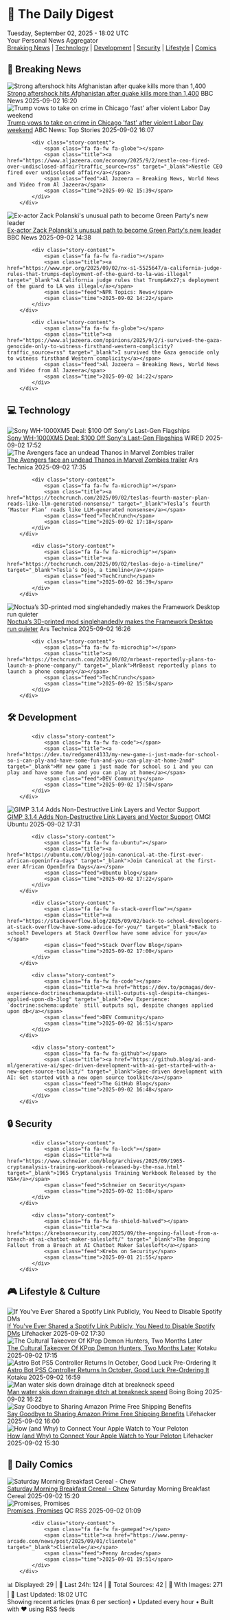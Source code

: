 <!-- Processing 54 RSS feeds at 2025-09-02 18:02:08 UTC -->
<!-- Processing: Saturday Morning Breakfast Cereal -->
<!-- Processing: Poorly Drawn Lines -->
<!-- Processing: Cyanide & Happiness -->
<!-- Processing: Questionable Content -->
<!-- Processing: Girl Genius -->
<!-- Processing: CNN Breaking News -->
<!-- Processing: BBC World News -->
<!-- Processing: Reuters Top News -->
<!-- Processing: Associated Press Breaking -->
<!-- Processing: ABC News Breaking -->
<!-- Processing: Guardian World News -->
<!-- Processing: Sky News World -->
<!-- Processing: TechCrunch -->
<!-- Processing: Ars Technica -->
<!-- Processing: WIRED -->
<!-- Processing: Slashdot -->
<!-- Processing: Dev.to -->
<!-- Processing: StackOverflow Blog -->
<!-- Processing: It's FOSS -->
<!-- Processing: OMG! Ubuntu -->
<!-- Processing: Linux.com -->
<!-- Processing: Ubuntu Blog -->
<!-- Processing: GitHub Blog -->
<!-- Processing: InfoQ -->
<!-- Processing: Martin Fowler -->
<!-- Processing: Lifehacker -->
<!-- Processing: Kotaku -->
<!-- Processing: Krebs on Security -->
<!-- Processing: Schneier on Security -->
<!-- Generated 12 new posts out of 29 feeds processed -->
<div class="newspaper-header">
    <h1 class="newspaper-title">📰 The Daily Digest</h1>
    <div class="newspaper-date">Tuesday, September 02, 2025 - 18:02 UTC</div>
    <div class="newspaper-subtitle">Your Personal News Aggregator</div>
</div>

<div class="newspaper-nav">
    <a href="#breaking">Breaking News</a> |
    <a href="#tech">Technology</a> |
    <a href="#dev">Development</a> |
    <a href="#security">Security</a> |
    <a href="#lifestyle">Lifestyle</a> |
    <a href="#webcomics">Comics</a>
</div>

<div class="news-section breaking-news" id="breaking">
<h2 class="section-header">🚨 Breaking News</h2>
<div class="stories-container">
<div class="story">
            <img src="https://ichef.bbci.co.uk/ace/standard/240/cpsprodpb/5ac2/live/4fb58e20-8813-11f0-84c8-99de564f0440.jpg" alt="Strong aftershock hits Afghanistan after quake kills more than 1,400" class="story-image" loading="lazy" onerror="this.style.display='none'">
            <div class="story-content">
                <span class="fa fa-fw fa-earth-americas"></span>
                <span class="title"><a href="https://www.bbc.com/news/articles/cpqvqeg3nz5o?at_medium=RSS&at_campaign=rss" target="_blank">Strong aftershock hits Afghanistan after quake kills more than 1,400</a></span>
                <span class="feed">BBC News</span>
                <span class="time">2025-09-02 16:20</span>
            </div>
        </div>
<div class="story">
            <img src="https://s.abcnews.com/images/Politics/donald-trump-03-gty-jef-250902_1756815850870_hpMain_4x3t_384.jpg" alt="Trump vows to take on crime in Chicago &#x27;fast&#x27; after violent Labor Day weekend" class="story-image" loading="lazy" onerror="this.style.display='none'">
            <div class="story-content">
                <span class="fa fa-fw fa-tv"></span>
                <span class="title"><a href="https://abcnews.go.com/Politics/trump-vows-crime-chicago-fast-after-violent-labor/story?id=125181053" target="_blank">Trump vows to take on crime in Chicago &#x27;fast&#x27; after violent Labor Day weekend</a></span>
                <span class="feed">ABC News: Top Stories</span>
                <span class="time">2025-09-02 16:07</span>
            </div>
        </div>
<div class="story">
            
            <div class="story-content">
                <span class="fa fa-fw fa-globe"></span>
                <span class="title"><a href="https://www.aljazeera.com/economy/2025/9/2/nestle-ceo-fired-over-undisclosed-affair?traffic_source=rss" target="_blank">Nestle CEO fired over undisclosed affair</a></span>
                <span class="feed">Al Jazeera – Breaking News, World News and Video from Al Jazeera</span>
                <span class="time">2025-09-02 15:39</span>
            </div>
        </div>
<div class="story">
            <img src="https://ichef.bbci.co.uk/ace/standard/240/cpsprodpb/ddc0/live/5592b800-8808-11f0-9cf6-cbf3e73ce2b9.jpg" alt="Ex-actor Zack Polanski&#x27;s unusual path to become Green Party&#x27;s new leader" class="story-image" loading="lazy" onerror="this.style.display='none'">
            <div class="story-content">
                <span class="fa fa-fw fa-flag"></span>
                <span class="title"><a href="https://www.bbc.com/news/articles/clyrev00lwno?at_medium=RSS&at_campaign=rss" target="_blank">Ex-actor Zack Polanski&#x27;s unusual path to become Green Party&#x27;s new leader</a></span>
                <span class="feed">BBC News</span>
                <span class="time">2025-09-02 14:38</span>
            </div>
        </div>
<div class="story">
            
            <div class="story-content">
                <span class="fa fa-fw fa-radio"></span>
                <span class="title"><a href="https://www.npr.org/2025/09/02/nx-s1-5525647/a-california-judge-rules-that-trumps-deployment-of-the-guard-to-la-was-illegal" target="_blank">A California judge rules that Trump&#x27;s deployment of the guard to LA was illegal</a></span>
                <span class="feed">NPR Topics: News</span>
                <span class="time">2025-09-02 14:22</span>
            </div>
        </div>
<div class="story">
            
            <div class="story-content">
                <span class="fa fa-fw fa-globe"></span>
                <span class="title"><a href="https://www.aljazeera.com/opinions/2025/9/2/i-survived-the-gaza-genocide-only-to-witness-firsthand-western-complicity?traffic_source=rss" target="_blank">I survived the Gaza genocide only to witness firsthand Western complicity</a></span>
                <span class="feed">Al Jazeera – Breaking News, World News and Video from Al Jazeera</span>
                <span class="time">2025-09-02 14:22</span>
            </div>
        </div>
</div>
</div>
<div class="news-section tech-news" id="tech">
<h2 class="section-header">💻 Technology</h2>
<div class="stories-container">
<div class="story">
            <img src="https://media.wired.com/photos/68b72b7afaef204de0fe1242/master/pass/Sony's%20Previous%20Flagship%20Headphones%20Are%20$100%20Off%20and%20Still%20Amazing.png" alt="Sony WH-1000XM5 Deal: $100 Off Sony&#x27;s Last-Gen Flagships" class="story-image" loading="lazy" onerror="this.style.display='none'">
            <div class="story-content">
                <span class="fa fa-fw fa-bolt"></span>
                <span class="title"><a href="https://www.wired.com/story/sony-wh-1000xm5-deal/" target="_blank">Sony WH-1000XM5 Deal: $100 Off Sony&#x27;s Last-Gen Flagships</a></span>
                <span class="feed">WIRED</span>
                <span class="time">2025-09-02 17:52</span>
            </div>
        </div>
<div class="story">
            <img src="https://cdn.arstechnica.net/wp-content/uploads/2025/09/zombie1-500x500.jpg" alt="The Avengers face an undead Thanos in Marvel Zombies trailer" class="story-image" loading="lazy" onerror="this.style.display='none'">
            <div class="story-content">
                <span class="fa fa-fw fa-cog"></span>
                <span class="title"><a href="https://arstechnica.com/culture/2025/09/the-avengers-face-an-undead-thanos-in-marvel-zombies-trailer/" target="_blank">The Avengers face an undead Thanos in Marvel Zombies trailer</a></span>
                <span class="feed">Ars Technica</span>
                <span class="time">2025-09-02 17:35</span>
            </div>
        </div>
<div class="story">
            
            <div class="story-content">
                <span class="fa fa-fw fa-microchip"></span>
                <span class="title"><a href="https://techcrunch.com/2025/09/02/teslas-fourth-master-plan-reads-like-llm-generated-nonsense/" target="_blank">Tesla’s fourth ‘Master Plan’ reads like LLM-generated nonsense</a></span>
                <span class="feed">TechCrunch</span>
                <span class="time">2025-09-02 17:18</span>
            </div>
        </div>
<div class="story">
            
            <div class="story-content">
                <span class="fa fa-fw fa-microchip"></span>
                <span class="title"><a href="https://techcrunch.com/2025/09/02/teslas-dojo-a-timeline/" target="_blank">Tesla’s Dojo, a timeline</a></span>
                <span class="feed">TechCrunch</span>
                <span class="time">2025-09-02 16:39</span>
            </div>
        </div>
<div class="story">
            <img src="https://cdn.arstechnica.net/wp-content/uploads/2025/09/framework_desktop_noctua_3D_print_intake_fan_grill_installation-500x500.jpg" alt="Noctua’s 3D-printed mod singlehandedly makes the Framework Desktop run quieter" class="story-image" loading="lazy" onerror="this.style.display='none'">
            <div class="story-content">
                <span class="fa fa-fw fa-cog"></span>
                <span class="title"><a href="https://arstechnica.com/gadgets/2025/09/noctuas-3d-printed-mod-singlehandedly-makes-the-framework-desktop-run-quieter/" target="_blank">Noctua’s 3D-printed mod singlehandedly makes the Framework Desktop run quieter</a></span>
                <span class="feed">Ars Technica</span>
                <span class="time">2025-09-02 16:26</span>
            </div>
        </div>
<div class="story">
            
            <div class="story-content">
                <span class="fa fa-fw fa-microchip"></span>
                <span class="title"><a href="https://techcrunch.com/2025/09/02/mrbeast-reportedly-plans-to-launch-a-phone-company/" target="_blank">MrBeast reportedly plans to launch a phone company</a></span>
                <span class="feed">TechCrunch</span>
                <span class="time">2025-09-02 15:58</span>
            </div>
        </div>
</div>
</div>
<div class="news-section dev-news" id="dev">
<h2 class="section-header">🛠️ Development</h2>
<div class="stories-container">
<div class="story">
            
            <div class="story-content">
                <span class="fa fa-fw fa-code"></span>
                <span class="title"><a href="https://dev.to/redgamer4133/my-new-game-i-just-made-for-school-so-i-can-ply-and-have-some-fun-and-you-can-play-at-home-2nmd" target="_blank">MY new game i just made for school so i and you can play and have some fun and you can play at home</a></span>
                <span class="feed">DEV Community</span>
                <span class="time">2025-09-02 17:50</span>
            </div>
        </div>
<div class="story">
            <img src="https://i0.wp.com/www.omgubuntu.co.uk/wp-content/uploads/2025/09/gimp-3.2-1.jpg?resize=406%2C232&amp;ssl=1" alt="GIMP 3.1.4 Adds Non-Destructive Link Layers and Vector Support" class="story-image" loading="lazy" onerror="this.style.display='none'">
            <div class="story-content">
                <span class="fa fa-fw fa-ubuntu"></span>
                <span class="title"><a href="https://www.omgubuntu.co.uk/2025/09/gimp-adds-link-layers-photoshop-smart-objects" target="_blank">GIMP 3.1.4 Adds Non-Destructive Link Layers and Vector Support</a></span>
                <span class="feed">OMG! Ubuntu</span>
                <span class="time">2025-09-02 17:31</span>
            </div>
        </div>
<div class="story">
            
            <div class="story-content">
                <span class="fa fa-fw fa-ubuntu"></span>
                <span class="title"><a href="https://ubuntu.com//blog/join-canonical-at-the-first-ever-african-openinfra-days" target="_blank">Join Canonical at the first-ever African OpenInfra Days</a></span>
                <span class="feed">Ubuntu blog</span>
                <span class="time">2025-09-02 17:22</span>
            </div>
        </div>
<div class="story">
            
            <div class="story-content">
                <span class="fa fa-fw fa-stack-overflow"></span>
                <span class="title"><a href="https://stackoverflow.blog/2025/09/02/back-to-school-developers-at-stack-overflow-have-some-advice-for-you/" target="_blank">Back to school? Developers at Stack Overflow have some advice for you</a></span>
                <span class="feed">Stack Overflow Blog</span>
                <span class="time">2025-09-02 17:00</span>
            </div>
        </div>
<div class="story">
            
            <div class="story-content">
                <span class="fa fa-fw fa-code"></span>
                <span class="title"><a href="https://dev.to/pcmagas/dev-experience-doctrineschemaupdate-still-outputs-sql-despite-changes-applied-upon-db-3log" target="_blank">Dev Experience: `doctrine:schema:update` still outputs sql, despite changes applied upon db</a></span>
                <span class="feed">DEV Community</span>
                <span class="time">2025-09-02 16:51</span>
            </div>
        </div>
<div class="story">
            
            <div class="story-content">
                <span class="fa fa-fw fa-github"></span>
                <span class="title"><a href="https://github.blog/ai-and-ml/generative-ai/spec-driven-development-with-ai-get-started-with-a-new-open-source-toolkit/" target="_blank">Spec-driven development with AI: Get started with a new open source toolkit</a></span>
                <span class="feed">The GitHub Blog</span>
                <span class="time">2025-09-02 16:48</span>
            </div>
        </div>
</div>
</div>
<div class="news-section security-news" id="security">
<h2 class="section-header">🔒 Security</h2>
<div class="stories-container">
<div class="story">
            
            <div class="story-content">
                <span class="fa fa-fw fa-lock"></span>
                <span class="title"><a href="https://www.schneier.com/blog/archives/2025/09/1965-cryptanalysis-training-workbook-released-by-the-nsa.html" target="_blank">1965 Cryptanalysis Training Workbook Released by the NSA</a></span>
                <span class="feed">Schneier on Security</span>
                <span class="time">2025-09-02 11:08</span>
            </div>
        </div>
<div class="story">
            
            <div class="story-content">
                <span class="fa fa-fw fa-shield-halved"></span>
                <span class="title"><a href="https://krebsonsecurity.com/2025/09/the-ongoing-fallout-from-a-breach-at-ai-chatbot-maker-salesloft/" target="_blank">The Ongoing Fallout from a Breach at AI Chatbot Maker Salesloft</a></span>
                <span class="feed">Krebs on Security</span>
                <span class="time">2025-09-01 21:55</span>
            </div>
        </div>
</div>
</div>
<div class="news-section lifestyle-news" id="lifestyle">
<h2 class="section-header">🎮 Lifestyle & Culture</h2>
<div class="stories-container">
<div class="story">
            <img src="https://lifehacker.com/imagery/articles/01K45J3BAHKWD7DXTQE7Y4AHY0/hero-image.png" alt="If You&#x27;ve Ever Shared a Spotify Link Publicly, You Need to Disable Spotify DMs" class="story-image" loading="lazy" onerror="this.style.display='none'">
            <div class="story-content">
                <span class="fa fa-fw fa-life-ring"></span>
                <span class="title"><a href="https://lifehacker.com/tech/if-you-ever-shared-spotify-link-publicly-disable-spotify-dms?utm_medium=RSS" target="_blank">If You&#x27;ve Ever Shared a Spotify Link Publicly, You Need to Disable Spotify DMs</a></span>
                <span class="feed">Lifehacker</span>
                <span class="time">2025-09-02 17:30</span>
            </div>
        </div>
<div class="story">
            <img src="https://kotaku.com/app/uploads/2025/09/KpopDemonHunters_ProRes422HQ_SDR_2ch_20250424.00_31_19_12-1.jpg" alt="The Cultural Takeover Of KPop Demon Hunters, Two Months Later" class="story-image" loading="lazy" onerror="this.style.display='none'">
            <div class="story-content">
                <span class="fa fa-fw fa-gamepad"></span>
                <span class="title"><a href="https://kotaku.com/kpop-demon-hunters-streaming-box-office-numbers-netflix-2000622381" target="_blank">The Cultural Takeover Of KPop Demon Hunters, Two Months Later</a></span>
                <span class="feed">Kotaku</span>
                <span class="time">2025-09-02 17:15</span>
            </div>
        </div>
<div class="story">
            <img src="https://kotaku.com/app/uploads/2025/09/ast.jpg" alt="Astro Bot PS5 Controller Returns In October, Good Luck Pre-Ordering It" class="story-image" loading="lazy" onerror="this.style.display='none'">
            <div class="story-content">
                <span class="fa fa-fw fa-gamepad"></span>
                <span class="title"><a href="https://kotaku.com/astro-bot-ps5-controller-returns-in-october-good-luck-pre-ordering-it-2000622375" target="_blank">Astro Bot PS5 Controller Returns In October, Good Luck Pre-Ordering It</a></span>
                <span class="feed">Kotaku</span>
                <span class="time">2025-09-02 16:59</span>
            </div>
        </div>
<div class="story">
            <img src="https://i0.wp.com/boingboing.net/wp-content/uploads/2025/09/ditch.jpg?fit=1200%2C977&amp;quality=60&amp;ssl=1" alt="Man water skis down drainage ditch at breakneck speed" class="story-image" loading="lazy" onerror="this.style.display='none'">
            <div class="story-content">
                <span class="fa fa-fw fa-arrow-right"></span>
                <span class="title"><a href="https://boingboing.net/2025/09/02/man-water-skis-down-drainage-ditch-at-breakneck-speed.html" target="_blank">Man water skis down drainage ditch at breakneck speed</a></span>
                <span class="feed">Boing Boing</span>
                <span class="time">2025-09-02 16:22</span>
            </div>
        </div>
<div class="story">
            <img src="https://lifehacker.com/imagery/articles/01K45G3BT55PPPC1CQ2G8GYQD6/hero-image.jpg" alt="Say Goodbye to Sharing Amazon Prime Free Shipping Benefits" class="story-image" loading="lazy" onerror="this.style.display='none'">
            <div class="story-content">
                <span class="fa fa-fw fa-life-ring"></span>
                <span class="title"><a href="https://lifehacker.com/tech/amazon-is-ending-the-prime-invitee-program?utm_medium=RSS" target="_blank">Say Goodbye to Sharing Amazon Prime Free Shipping Benefits</a></span>
                <span class="feed">Lifehacker</span>
                <span class="time">2025-09-02 16:00</span>
            </div>
        </div>
<div class="story">
            <img src="https://lifehacker.com/imagery/articles/01JV5KK4PTXAY5HR61DWXAMSMX/hero-image.png" alt="How (and Why) to Connect Your Apple Watch to Your Peloton" class="story-image" loading="lazy" onerror="this.style.display='none'">
            <div class="story-content">
                <span class="fa fa-fw fa-life-ring"></span>
                <span class="title"><a href="https://lifehacker.com/health/connect-apple-watch-to-peloton-bike?utm_medium=RSS" target="_blank">How (and Why) to Connect Your Apple Watch to Your Peloton</a></span>
                <span class="feed">Lifehacker</span>
                <span class="time">2025-09-02 15:30</span>
            </div>
        </div>
</div>
</div>
<div class="news-section webcomics-section" id="webcomics">
<h2 class="section-header">🎨 Daily Comics</h2>
<div class="stories-container">
<div class="story">
            <img src="https://www.smbc-comics.com/comics/1756591351-20250901.png" alt="Saturday Morning Breakfast Cereal - Chew" class="story-image" loading="lazy" onerror="this.style.display='none'">
            <div class="story-content">
                <span class="fa fa-fw fa-smile"></span>
                <span class="title"><a href="https://www.smbc-comics.com/comic/chew" target="_blank">Saturday Morning Breakfast Cereal - Chew</a></span>
                <span class="feed">Saturday Morning Breakfast Cereal</span>
                <span class="time">2025-09-02 15:20</span>
            </div>
        </div>
<div class="story">
            <img src="http://www.questionablecontent.net/comics/5648.png" alt="Promises, Promises" class="story-image" loading="lazy" onerror="this.style.display='none'">
            <div class="story-content">
                <span class="fa fa-fw fa-music"></span>
                <span class="title"><a href="http://questionablecontent.net/view.php?comic=5648" target="_blank">Promises, Promises</a></span>
                <span class="feed">QC RSS</span>
                <span class="time">2025-09-02 01:09</span>
            </div>
        </div>
<div class="story">
            
            <div class="story-content">
                <span class="fa fa-fw fa-gamepad"></span>
                <span class="title"><a href="https://www.penny-arcade.com/news/post/2025/09/01/clientele" target="_blank">Clientele</a></span>
                <span class="feed">Penny Arcade</span>
                <span class="time">2025-09-01 19:51</span>
            </div>
        </div>
</div>
</div>

<div class="newspaper-footer">
    <div class="stats">
        📊 Displayed: 29 | 📅 Last 24h: 124 | 📡 Total Sources: 42 | 📸 With Images: 271 |
        🔄 Last Updated: 18:02 UTC
    </div>
    <div class="footer-note">
        Showing recent articles (max 6 per section) • Updated every hour • Built with ❤️ using RSS feeds
    </div>
</div>
